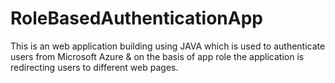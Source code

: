 # RoleBasedAuthenticationApp
This is an web application building using JAVA which is used to authenticate users from Microsoft Azure &amp; on the basis of app role the application is redirecting users to different web pages.
